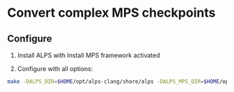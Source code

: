 # Convert complex MPS checkpoints

## Configure

1. Install ALPS with Install MPS framework activated

1. Configure with all options:
```bash
make -DALPS_DIR=$HOME/opt/alps-clang/share/alps -DALPS_MPS_DIR=$HOME/opt/alps-clang/share/alps ..
```
